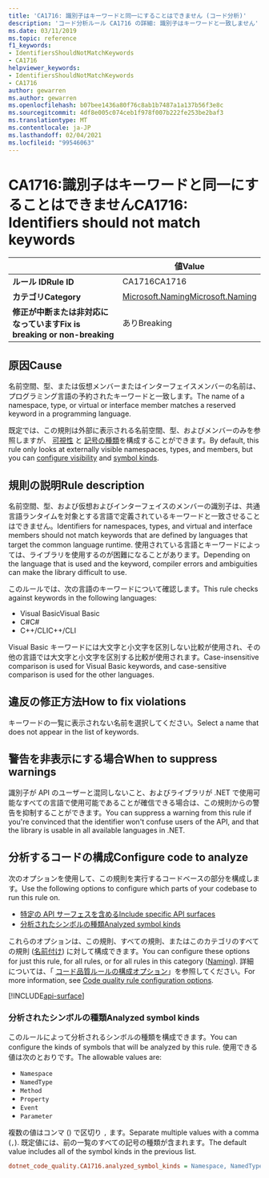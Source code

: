 ```yaml
---
title: 'CA1716: 識別子はキーワードと同一にすることはできません (コード分析)'
description: 'コード分析ルール CA1716 の詳細: 識別子はキーワードと一致しません'
ms.date: 03/11/2019
ms.topic: reference
f1_keywords:
- IdentifiersShouldNotMatchKeywords
- CA1716
helpviewer_keywords:
- IdentifiersShouldNotMatchKeywords
- CA1716
author: gewarren
ms.author: gewarren
ms.openlocfilehash: b07bee1436a80f76c8ab1b7487a1a137b56f3e8c
ms.sourcegitcommit: 4df8e005c074ceb1f978f007b222fe253be2baf3
ms.translationtype: MT
ms.contentlocale: ja-JP
ms.lasthandoff: 02/04/2021
ms.locfileid: "99546063"
---
```

# <a name="ca1716-identifiers-should-not-match-keywords"></a><span data-ttu-id="36a6b-103">CA1716:識別子はキーワードと同一にすることはできません</span><span class="sxs-lookup"><span data-stu-id="36a6b-103">CA1716: Identifiers should not match keywords</span></span>

| | <span data-ttu-id="36a6b-104">値</span><span class="sxs-lookup"><span data-stu-id="36a6b-104">Value</span></span> |
|-|-|
| <span data-ttu-id="36a6b-105">**ルール ID**</span><span class="sxs-lookup"><span data-stu-id="36a6b-105">**Rule ID**</span></span> |<span data-ttu-id="36a6b-106">CA1716</span><span class="sxs-lookup"><span data-stu-id="36a6b-106">CA1716</span></span>|
| <span data-ttu-id="36a6b-107">**カテゴリ**</span><span class="sxs-lookup"><span data-stu-id="36a6b-107">**Category**</span></span> |[<span data-ttu-id="36a6b-108">Microsoft.Naming</span><span class="sxs-lookup"><span data-stu-id="36a6b-108">Microsoft.Naming</span></span>](naming-warnings.md)|
| <span data-ttu-id="36a6b-109">**修正が中断または非対応になっています**</span><span class="sxs-lookup"><span data-stu-id="36a6b-109">**Fix is breaking or non-breaking**</span></span> |<span data-ttu-id="36a6b-110">あり</span><span class="sxs-lookup"><span data-stu-id="36a6b-110">Breaking</span></span>|

## <a name="cause"></a><span data-ttu-id="36a6b-111">原因</span><span class="sxs-lookup"><span data-stu-id="36a6b-111">Cause</span></span>

<span data-ttu-id="36a6b-112">名前空間、型、または仮想メンバーまたはインターフェイスメンバーの名前は、プログラミング言語の予約されたキーワードと一致します。</span><span class="sxs-lookup"><span data-stu-id="36a6b-112">The name of a namespace, type, or virtual or interface member matches a reserved keyword in a programming language.</span></span>

<span data-ttu-id="36a6b-113">既定では、この規則は外部に表示される名前空間、型、およびメンバーのみを参照しますが、 [可視性](#include-specific-api-surfaces) と [記号の種類](#analyzed-symbol-kinds)を構成することができます。</span><span class="sxs-lookup"><span data-stu-id="36a6b-113">By default, this rule only looks at externally visible namespaces, types, and members, but you can [configure visibility](#include-specific-api-surfaces) and [symbol kinds](#analyzed-symbol-kinds).</span></span>

## <a name="rule-description"></a><span data-ttu-id="36a6b-114">規則の説明</span><span class="sxs-lookup"><span data-stu-id="36a6b-114">Rule description</span></span>

<span data-ttu-id="36a6b-115">名前空間、型、および仮想およびインターフェイスのメンバーの識別子は、共通言語ランタイムを対象とする言語で定義されているキーワードと一致させることはできません。</span><span class="sxs-lookup"><span data-stu-id="36a6b-115">Identifiers for namespaces, types, and virtual and interface members should not match keywords that are defined by languages that target the common language runtime.</span></span> <span data-ttu-id="36a6b-116">使用されている言語とキーワードによっては、ライブラリを使用するのが困難になることがあります。</span><span class="sxs-lookup"><span data-stu-id="36a6b-116">Depending on the language that is used and the keyword, compiler errors and ambiguities can make the library difficult to use.</span></span>

<span data-ttu-id="36a6b-117">このルールでは、次の言語のキーワードについて確認します。</span><span class="sxs-lookup"><span data-stu-id="36a6b-117">This rule checks against keywords in the following languages:</span></span>

- <span data-ttu-id="36a6b-118">Visual Basic</span><span class="sxs-lookup"><span data-stu-id="36a6b-118">Visual Basic</span></span>
- <span data-ttu-id="36a6b-119">C#</span><span class="sxs-lookup"><span data-stu-id="36a6b-119">C#</span></span>
- <span data-ttu-id="36a6b-120">C++/CLI</span><span class="sxs-lookup"><span data-stu-id="36a6b-120">C++/CLI</span></span>

<span data-ttu-id="36a6b-121">Visual Basic キーワードには大文字と小文字を区別しない比較が使用され、その他の言語では大文字と小文字を区別する比較が使用されます。</span><span class="sxs-lookup"><span data-stu-id="36a6b-121">Case-insensitive comparison is used for Visual Basic keywords, and case-sensitive comparison is used for the other languages.</span></span>

## <a name="how-to-fix-violations"></a><span data-ttu-id="36a6b-122">違反の修正方法</span><span class="sxs-lookup"><span data-stu-id="36a6b-122">How to fix violations</span></span>

<span data-ttu-id="36a6b-123">キーワードの一覧に表示されない名前を選択してください。</span><span class="sxs-lookup"><span data-stu-id="36a6b-123">Select a name that does not appear in the list of keywords.</span></span>

## <a name="when-to-suppress-warnings"></a><span data-ttu-id="36a6b-124">警告を非表示にする場合</span><span class="sxs-lookup"><span data-stu-id="36a6b-124">When to suppress warnings</span></span>

<span data-ttu-id="36a6b-125">識別子が API のユーザーと混同しないこと、およびライブラリが .NET で使用可能なすべての言語で使用可能であることが確信できる場合は、この規則からの警告を抑制することができます。</span><span class="sxs-lookup"><span data-stu-id="36a6b-125">You can suppress a warning from this rule if you're convinced that the identifier won't confuse users of the API, and that the library is usable in all available languages in .NET.</span></span>

## <a name="configure-code-to-analyze"></a><span data-ttu-id="36a6b-126">分析するコードの構成</span><span class="sxs-lookup"><span data-stu-id="36a6b-126">Configure code to analyze</span></span>

<span data-ttu-id="36a6b-127">次のオプションを使用して、この規則を実行するコードベースの部分を構成します。</span><span class="sxs-lookup"><span data-stu-id="36a6b-127">Use the following options to configure which parts of your codebase to run this rule on.</span></span>

- [<span data-ttu-id="36a6b-128">特定の API サーフェスを含める</span><span class="sxs-lookup"><span data-stu-id="36a6b-128">Include specific API surfaces</span></span>](#include-specific-api-surfaces)
- [<span data-ttu-id="36a6b-129">分析されたシンボルの種類</span><span class="sxs-lookup"><span data-stu-id="36a6b-129">Analyzed symbol kinds</span></span>](#analyzed-symbol-kinds)

<span data-ttu-id="36a6b-130">これらのオプションは、この規則、すべての規則、またはこのカテゴリのすべての規則 ([名前付け](naming-warnings.md)) に対して構成できます。</span><span class="sxs-lookup"><span data-stu-id="36a6b-130">You can configure these options for just this rule, for all rules, or for all rules in this category ([Naming](naming-warnings.md)).</span></span> <span data-ttu-id="36a6b-131">詳細については、「 [コード品質ルールの構成オプション](../code-quality-rule-options.md)」を参照してください。</span><span class="sxs-lookup"><span data-stu-id="36a6b-131">For more information, see [Code quality rule configuration options](../code-quality-rule-options.md).</span></span>

[!INCLUDE[api-surface](~/includes/code-analysis/api-surface.md)]

### <a name="analyzed-symbol-kinds"></a><span data-ttu-id="36a6b-132">分析されたシンボルの種類</span><span class="sxs-lookup"><span data-stu-id="36a6b-132">Analyzed symbol kinds</span></span>

<span data-ttu-id="36a6b-133">このルールによって分析されるシンボルの種類を構成できます。</span><span class="sxs-lookup"><span data-stu-id="36a6b-133">You can configure the kinds of symbols that will be analyzed by this rule.</span></span> <span data-ttu-id="36a6b-134">使用できる値は次のとおりです。</span><span class="sxs-lookup"><span data-stu-id="36a6b-134">The allowable values are:</span></span>

- `Namespace`
- `NamedType`
- `Method`
- `Property`
- `Event`
- `Parameter`

<span data-ttu-id="36a6b-135">複数の値はコンマ () で区切り `,` ます。</span><span class="sxs-lookup"><span data-stu-id="36a6b-135">Separate multiple values with a comma (`,`).</span></span> <span data-ttu-id="36a6b-136">既定値には、前の一覧のすべての記号の種類が含まれます。</span><span class="sxs-lookup"><span data-stu-id="36a6b-136">The default value includes all of the symbol kinds in the previous list.</span></span>

```ini
dotnet_code_quality.CA1716.analyzed_symbol_kinds = Namespace, NamedType, Method, Property, Event
```
